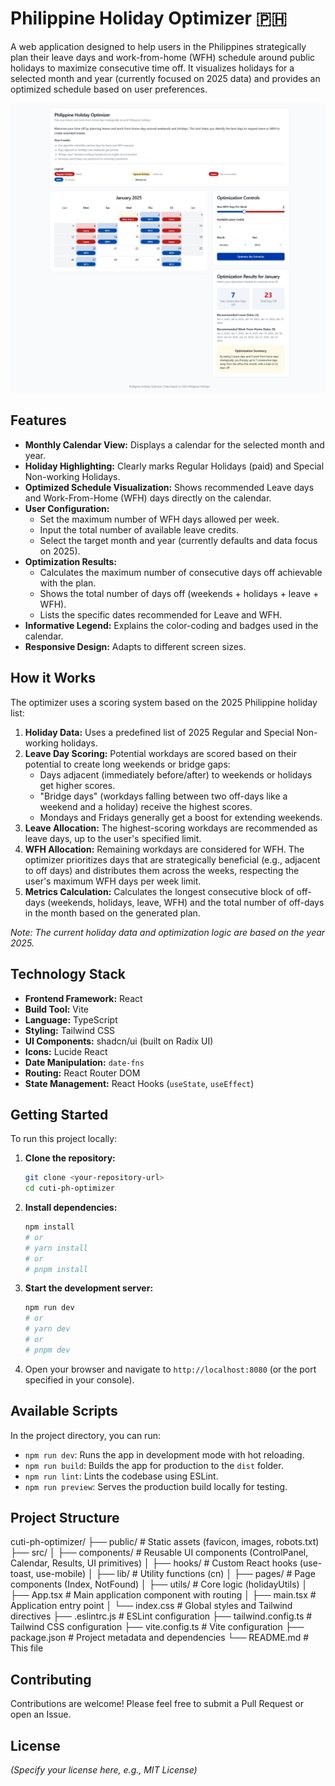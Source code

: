# Philippine Holiday Optimizer 🇵🇭

A web application designed to help users in the Philippines strategically plan their leave days and work-from-home (WFH) schedule around public holidays to maximize consecutive time off. It visualizes holidays for a selected month and year (currently focused on 2025 data) and provides an optimized schedule based on user preferences.

![Philippine Holiday Optimizer Screenshot](public/Screenshot.jpeg)

## Features

*   **Monthly Calendar View:** Displays a calendar for the selected month and year.
*   **Holiday Highlighting:** Clearly marks Regular Holidays (paid) and Special Non-working Holidays.
*   **Optimized Schedule Visualization:** Shows recommended Leave days and Work-From-Home (WFH) days directly on the calendar.
*   **User Configuration:**
    *   Set the maximum number of WFH days allowed per week.
    *   Input the total number of available leave credits.
    *   Select the target month and year (currently defaults and data focus on 2025).
*   **Optimization Results:**
    *   Calculates the maximum number of consecutive days off achievable with the plan.
    *   Shows the total number of days off (weekends + holidays + leave + WFH).
    *   Lists the specific dates recommended for Leave and WFH.
*   **Informative Legend:** Explains the color-coding and badges used in the calendar.
*   **Responsive Design:** Adapts to different screen sizes.

## How it Works

The optimizer uses a scoring system based on the 2025 Philippine holiday list:

1.  **Holiday Data:** Uses a predefined list of 2025 Regular and Special Non-working holidays.
2.  **Leave Day Scoring:** Potential workdays are scored based on their potential to create long weekends or bridge gaps:
    *   Days adjacent (immediately before/after) to weekends or holidays get higher scores.
    *   "Bridge days" (workdays falling between two off-days like a weekend and a holiday) receive the highest scores.
    *   Mondays and Fridays generally get a boost for extending weekends.
3.  **Leave Allocation:** The highest-scoring workdays are recommended as leave days, up to the user's specified limit.
4.  **WFH Allocation:** Remaining workdays are considered for WFH. The optimizer prioritizes days that are strategically beneficial (e.g., adjacent to off days) and distributes them across the weeks, respecting the user's maximum WFH days per week limit.
5.  **Metrics Calculation:** Calculates the longest consecutive block of off-days (weekends, holidays, leave, WFH) and the total number of off-days in the month based on the generated plan.

*Note: The current holiday data and optimization logic are based on the year 2025.*

## Technology Stack

*   **Frontend Framework:** React
*   **Build Tool:** Vite
*   **Language:** TypeScript
*   **Styling:** Tailwind CSS
*   **UI Components:** shadcn/ui (built on Radix UI)
*   **Icons:** Lucide React
*   **Date Manipulation:** `date-fns`
*   **Routing:** React Router DOM
*   **State Management:** React Hooks (`useState`, `useEffect`)

## Getting Started

To run this project locally:

1.  **Clone the repository:**
    ```bash
    git clone <your-repository-url>
    cd cuti-ph-optimizer
    ```
2.  **Install dependencies:**
    ```bash
    npm install
    # or
    # yarn install
    # or
    # pnpm install
    ```
3.  **Start the development server:**
    ```bash
    npm run dev
    # or
    # yarn dev
    # or
    # pnpm dev
    ```
4.  Open your browser and navigate to `http://localhost:8080` (or the port specified in your console).

## Available Scripts

In the project directory, you can run:

*   `npm run dev`: Runs the app in development mode with hot reloading.
*   `npm run build`: Builds the app for production to the `dist` folder.
*   `npm run lint`: Lints the codebase using ESLint.
*   `npm run preview`: Serves the production build locally for testing.

## Project Structure

cuti-ph-optimizer/
├── public/             # Static assets (favicon, images, robots.txt)
├── src/
│   ├── components/     # Reusable UI components (ControlPanel, Calendar, Results, UI primitives)
│   ├── hooks/          # Custom React hooks (use-toast, use-mobile)
│   ├── lib/            # Utility functions (cn)
│   ├── pages/          # Page components (Index, NotFound)
│   ├── utils/          # Core logic (holidayUtils)
│   ├── App.tsx         # Main application component with routing
│   ├── main.tsx        # Application entry point
│   └── index.css       # Global styles and Tailwind directives
├── .eslintrc.js        # ESLint configuration
├── tailwind.config.ts  # Tailwind CSS configuration
├── vite.config.ts      # Vite configuration
├── package.json        # Project metadata and dependencies
└── README.md           # This file

## Contributing

Contributions are welcome! Please feel free to submit a Pull Request or open an Issue.

## License

*(Specify your license here, e.g., MIT License)*